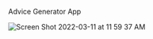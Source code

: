 Advice Generator App

![Screen Shot 2022-03-11 at 11 59 37 AM](https://user-images.githubusercontent.com/88505235/157923993-2ddd2f00-310d-49b5-bdea-e5a4648075d8.png)
